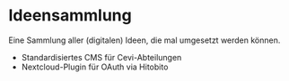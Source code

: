 # Ideensammlung
Eine Sammlung aller (digitalen) Ideen, die mal umgesetzt werden können.


- Standardisiertes CMS für Cevi-Abteilungen
- Nextcloud-Plugin für OAuth via Hitobito
